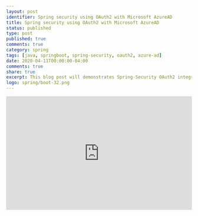 ```yaml
---
layout: post
identifier: Spring security using OAuth2 with Microsoft AzureAD
title: Spring security using OAuth2 with Microsoft AzureAD
status: published
type: post
published: true
comments: true
category: spring
tags: [java, springboot, spring-security, oauth2, azure-ad]
date: 2020-04-11T00:00:00-04:00
comments: true
share: true
excerpt: This blog post will demonstrates Spring-Security OAuth2 integration with Microsoft Azure AD. 
logo: spring/boot-32.png
---
```

<style nonce="jsbl0g5">
.videoWrapper {
    position: relative;
    padding-bottom: 56.25%; /* 16:9 */
    padding-top: 25px;
    height: 0;
}
.videoWrapper iframe {
    position: absolute;
    top: 0;
    left: 0;
    width: 100%;
    height: 100%;
}
</style>
<div class="videoWrapper">
    <iframe width="560" height="315" src="https://www.youtube.com/embed/dnzlN1zrcrI" frameborder="0" allow="accelerometer; autoplay; encrypted-media; gyroscope; picture-in-picture" allowfullscreen></iframe>
</div>
